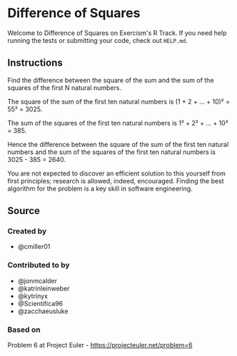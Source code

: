 # Difference of Squares

Welcome to Difference of Squares on Exercism's R Track.
If you need help running the tests or submitting your code, check out `HELP.md`.

## Instructions

Find the difference between the square of the sum and the sum of the squares of the first N natural numbers.

The square of the sum of the first ten natural numbers is
(1 + 2 + ... + 10)² = 55² = 3025.

The sum of the squares of the first ten natural numbers is
1² + 2² + ... + 10² = 385.

Hence the difference between the square of the sum of the first ten natural numbers and the sum of the squares of the first ten natural numbers is 3025 - 385 = 2640.

You are not expected to discover an efficient solution to this yourself from first principles; research is allowed, indeed, encouraged.
Finding the best algorithm for the problem is a key skill in software engineering.

## Source

### Created by

- @cmiller01

### Contributed to by

- @jonmcalder
- @katrinleinweber
- @kytrinyx
- @Scientifica96
- @zacchaeusluke

### Based on

Problem 6 at Project Euler - https://projecteuler.net/problem=6